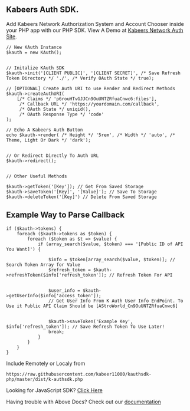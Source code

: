 ## Kabeers Auth SDK.

Add Kabeers Network Authorization System and Account Chooser inside your PHP app with our PHP SDK.
View A Demo at [Kabeers Network Auth Site](http://auth.kabeersnetwork.rf.gd/server/account/).



```
// New KAuth Instance
$kauth = new KAuth();


// Initalize KAuth SDK
$kauth->init('[CLIENT PUBLIC]', '[CLIENT SECRET]', /* Save Refresh Token Directory */ './', /* Verify OAuth State */ true);

// [OPTIONAL] Create Auth URI to use Render and Redirect Methods
$kauth->createAuthURI(
    [/* Claims */ 'p6rouHTvGJJCn9OuUNTZRfuaCnwc6:files'],
     /* Callback URL */ 'https://yourdomain.com/callback',
     /* OAuth State */ uniqid(),
     /* OAuth Response Type */ 'code'
);

// Echo A Kabeers Auth Button
echo $kauth->render( /* Height */ '5rem', /* Width */ 'auto', /* Theme, Light Or Dark */ 'dark');


// Or Redirect Directly To Auth URL
$kauth->redirect();


// Other Useful Methods

$kauth->getToken('[Key']); // Get From Saved Storage
$kauth->saveToken('[Key]', '[Value]'); // Save To Storage
$kauth->deleteToken('[Key]') // Delete From Saved Storage
```

## Example Way to Parse Callback

```
if ($kauth->tokens) {
    foreach ($kauth->tokens as $token) {
        foreach ($token as $t => $value) {
            if (array_search($value, $token) === '[Public ID of API You Want]') {

                $info = $token[array_search($value, $token)]; // Search Token Array for Value
                $refresh_token = $kauth->refreshToken($info['refresh_token']); // Refresh Token For API
                
                
                $user_info = $kauth->getUserInfo($info['access_token']);
                // Get User Info From K Auth User Info EndPoint. To Use it Public API Claim Should be [AStroWorld_Cn9OuUNTZRfuaCnwc6]
                
                
                $kauth->saveToken('Example Key', $info['refresh_token']); // Save Refresh Token To Use Later!
                break;
            }
        }
    }
}

````

Include Remotely or Localy from

```
https://raw.githubusercontent.com/kabeer11000/kauthsdk-php/master/dist/k-authsdk.php
```

Looking for JavaScript SDK? [Click Here](https://kabeer11000.github.io/kauthsdk-js/)

Having trouble with Above Docs? Check out our [documentation](http://kabeersnetwork.dx.am/apis#item-14-4)
